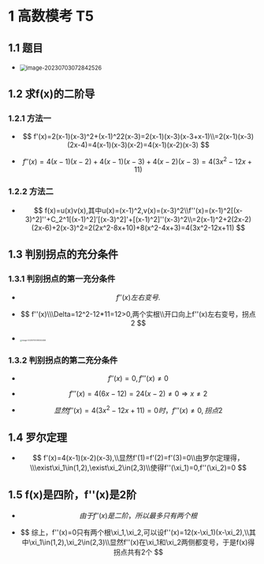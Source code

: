 # 1 高数模考 T5



## 1.1 题目

* <img src="https://cvp.oss-cn-shanghai.aliyuncs.com/picgo/202307030728683.png" alt="image-20230703072842526" style="zoom: 80%;" />



## 1.2 求f(x)的二阶导



### 1.2.1 方法一

* $$
  f'(x)=2(x-1)(x-3)^2+(x-1)^22(x-3)=2(x-1)(x-3)(x-3+x-1)\\=2(x-1)(x-3)(2x-4)=4(x-1)(x-3)(x-2)=4(x-1)(x-2)(x-3)
  $$

* 
  $$
  f''(x)=4(x-1)(x-2)+4(x-1)(x-3)+4(x-2)(x-3)=4(3x^2-12x+11)
  $$



### 1.2.2 方法二

* $$
  f(x)=u(x)v(x),其中u(x)=(x-1)^2,v(x)=(x-3)^2\\f''(x)=(x-1)^2[(x-3)^2]''+C_2^1[(x-1)^2]’[(x-3)^2]'+[(x-1)^2]''(x-3)^2\\=2(x-1)^2+2(2x-2)(2x-6)+2(x-3)^2=2(2x^2-8x+10)+8(x^2-4x+3)=4(3x^2-12x+11)
  $$



## 1.3 判别拐点的充分条件



### 1.3.1 判别拐点的第一充分条件

* $$
  f''(x)左右变号.
  $$

* $$
  f''(x)\\\Delta=12^2-12*11=12>0,两个实根\\开口向上f''(x)左右变号，拐点2
  $$

* <img src="https://cvp.oss-cn-shanghai.aliyuncs.com/picgo/202307030903534.png" alt="image-20230703090344456" style="zoom:25%;" />



### 1.3.2 判别拐点的第二充分条件

* $$
  f''(x)=0,f'''(x)\neq0
  $$

* $$
  f'''(x)=4(6x-12)=24(x-2)\neq0\Rightarrow x\neq2
  $$

* $$
  显然f''(x)=4(3x^2-12x+11)=0时，f'''(x)\neq0,拐点2
  $$



## 1.4 罗尔定理

* $$
  f'(x)=4(x-1)(x-2)(x-3),\\显然f'(1)=f'(2)=f'(3)=0\\由罗尔定理得，\\\exist\xi_1\in(1,2),\exist\xi_2\in(2,3)\\使得f''(\xi_1)=0,f''(\xi_2)=0
  $$



## 1.5 f(x)是四阶，f''(x)是2阶

* $$
  由于f''(x)是二阶，所以最多只有两个根
  $$

* $$
  综上，f''(x)=0只有两个根\xi_1,\xi_2,可以设f''(x)=12(x-\xi_1)(x-\xi_2),\\其中\xi_1\in(1,2),\xi_2\in(2,3)\\显然f''(x)在\xi_1和\xi_2两侧都变号，于是f(x)得拐点共有2个
  $$